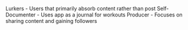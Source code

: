 Lurkers - Users that primarily absorb content rather than post
Self-Documenter - Uses app as a journal for workouts
Producer - Focuses on sharing content and gaining followers